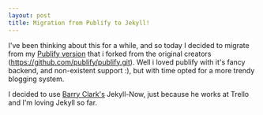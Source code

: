 ```yaml
---
layout: post
title: Migration from Publify to Jekyll!
---
```


I've been thinking about this for a while, and so today I decided to migrate from my <a href="https://github.com/danogwok/publify" target="_blank">Publify version</a> that i forked from the original creators (https://github.com/publify/publify.git). Well i loved publify with it's fancy backend, and non-existent support :), but with time opted for a more trendy blogging system.

I decided to use <a href="http://www.barryclark.co" target="_blank">Barry Clark's</a> Jekyll-Now, just because he works at Trello and I'm loving Jekyll so far.
